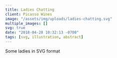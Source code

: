 ```yaml
---
title: Ladies Chatting
client: Picasso Wines
image: "/assets/img/uploads/ladies-chatting.svg"
multiple_images: []
svg: true
date: "2018-04-28 10:32:13 -0700"
tags: [svg, illustration, abstract]
---
```

Some ladies in SVG format
